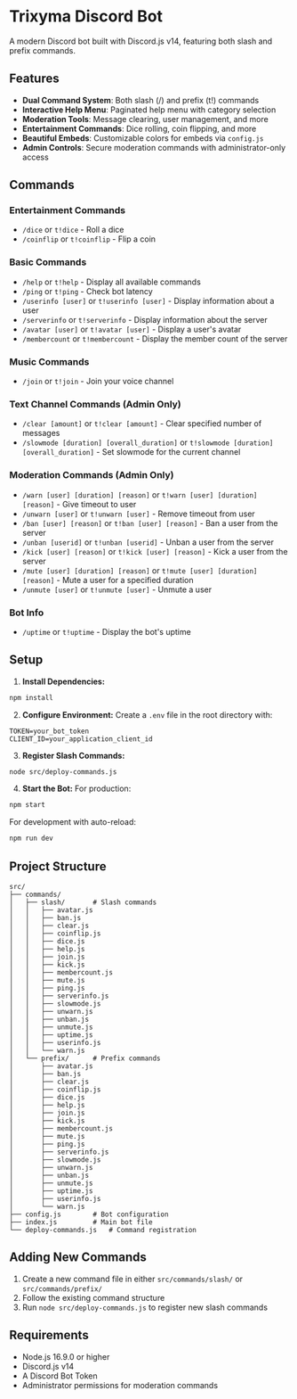 # Trixyma Discord Bot

A modern Discord bot built with Discord.js v14, featuring both slash and prefix commands.

## Features

- **Dual Command System**: Both slash (/) and prefix (t!) commands
- **Interactive Help Menu**: Paginated help menu with category selection
- **Moderation Tools**: Message clearing, user management, and more
- **Entertainment Commands**: Dice rolling, coin flipping, and more
- **Beautiful Embeds**: Customizable colors for embeds via `config.js`
- **Admin Controls**: Secure moderation commands with administrator-only access

## Commands

### Entertainment Commands
- `/dice` or `t!dice` - Roll a dice
- `/coinflip` or `t!coinflip` - Flip a coin

### Basic Commands
- `/help` or `t!help` - Display all available commands
- `/ping` or `t!ping` - Check bot latency
- `/userinfo [user]` or `t!userinfo [user]` - Display information about a user
- `/serverinfo` or `t!serverinfo` - Display information about the server
- `/avatar [user]` or `t!avatar [user]` - Display a user's avatar
- `/membercount` or `t!membercount` - Display the member count of the server

### Music Commands
- `/join` or `t!join` - Join your voice channel

### Text Channel Commands (Admin Only)
- `/clear [amount]` or `t!clear [amount]` - Clear specified number of messages
- `/slowmode [duration] [overall_duration]` or `t!slowmode [duration] [overall_duration]` - Set slowmode for the current channel

### Moderation Commands (Admin Only)
- `/warn [user] [duration] [reason]` or `t!warn [user] [duration] [reason]` - Give timeout to user
- `/unwarn [user]` or `t!unwarn [user]` - Remove timeout from user
- `/ban [user] [reason]` or `t!ban [user] [reason]` - Ban a user from the server
- `/unban [userid]` or `t!unban [userid]` - Unban a user from the server
- `/kick [user] [reason]` or `t!kick [user] [reason]` - Kick a user from the server
- `/mute [user] [duration] [reason]` or `t!mute [user] [duration] [reason]` - Mute a user for a specified duration
- `/unmute [user]` or `t!unmute [user]` - Unmute a user

### Bot Info
- `/uptime` or `t!uptime` - Display the bot's uptime

## Setup

1. **Install Dependencies:**
```bash
npm install
```

2. **Configure Environment:**
Create a `.env` file in the root directory with:
```env
TOKEN=your_bot_token
CLIENT_ID=your_application_client_id
```

3. **Register Slash Commands:**
```bash
node src/deploy-commands.js
```

4. **Start the Bot:**
For production:
```bash
npm start
```

For development with auto-reload:
```bash
npm run dev
```

## Project Structure

```
src/
├── commands/
│   ├── slash/       # Slash commands
│   │   ├── avatar.js
│   │   ├── ban.js
│   │   ├── clear.js
│   │   ├── coinflip.js
│   │   ├── dice.js
│   │   ├── help.js
│   │   ├── join.js
│   │   ├── kick.js
│   │   ├── membercount.js
│   │   ├── mute.js
│   │   ├── ping.js
│   │   ├── serverinfo.js
│   │   ├── slowmode.js
│   │   ├── unwarn.js
│   │   ├── unban.js
│   │   ├── unmute.js
│   │   ├── uptime.js
│   │   ├── userinfo.js
│   │   └── warn.js
│   └── prefix/      # Prefix commands
│       ├── avatar.js
│       ├── ban.js
│       ├── clear.js
│       ├── coinflip.js
│       ├── dice.js
│       ├── help.js
│       ├── join.js
│       ├── kick.js
│       ├── membercount.js
│       ├── mute.js
│       ├── ping.js
│       ├── serverinfo.js
│       ├── slowmode.js
│       ├── unwarn.js
│       ├── unban.js
│       ├── unmute.js
│       ├── uptime.js
│       ├── userinfo.js
│       └── warn.js
├── config.js        # Bot configuration
├── index.js         # Main bot file
└── deploy-commands.js   # Command registration
```

## Adding New Commands

1. Create a new command file in either `src/commands/slash/` or `src/commands/prefix/`
2. Follow the existing command structure
3. Run `node src/deploy-commands.js` to register new slash commands

## Requirements

- Node.js 16.9.0 or higher
- Discord.js v14
- A Discord Bot Token
- Administrator permissions for moderation commands